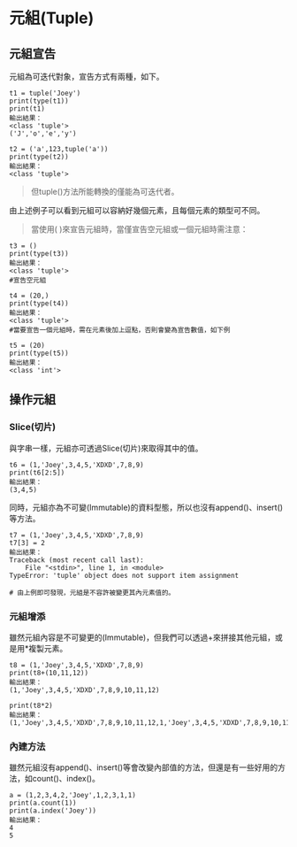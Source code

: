 # 元組\(Tuple\)

## 元組宣告

元組為可迭代對象，宣告方式有兩種，如下。

```text
t1 = tuple('Joey')
print(type(t1))
print(t1)
輸出結果：
<class 'tuple'>
('J','o','e','y')

t2 = ('a',123,tuple('a'))
print(type(t2))
輸出結果：
<class 'tuple'>
```

> 但tuple\(\)方法所能轉換的僅能為可迭代者。

由上述例子可以看到元組可以容納好幾個元素，且每個元素的類型可不同。

> 當使用\( \)來宣告元組時，當僅宣告空元組或一個元組時需注意：

```text
t3 = ()
print(type(t3))
輸出結果：
<class 'tuple'>
#宣告空元組

t4 = (20,)
print(type(t4))
輸出結果：
<class 'tuple'>
#當要宣告一個元組時，需在元素後加上逗點，否則會變為宣告數值，如下例

t5 = (20)
print(type(t5))
輸出結果：
<class 'int'>
```

## 操作元組

### Slice\(切片\)

與字串一樣，元組亦可透過Slice\(切片\)來取得其中的值。

```text
t6 = (1,'Joey',3,4,5,'XDXD',7,8,9)
print(t6[2:5])
輸出結果：
(3,4,5)
```

同時，元組亦為不可變\(Immutable\)的資料型態，所以也沒有append\(\)、insert\(\)等方法。

```text
t7 = (1,'Joey',3,4,5,'XDXD',7,8,9)
t7[3] = 2
輸出結果：
Traceback (most recent call last):
    File "<stdin>", line 1, in <module>
TypeError: 'tuple' object does not support item assignment

# 由上例即可發現，元組是不容許被變更其內元素值的。
```

### 元組增添

雖然元組內容是不可變更的\(Immutable\)，但我們可以透過+來拼接其他元組，或是用\*複製元素。

```text
t8 = (1,'Joey',3,4,5,'XDXD',7,8,9)
print(t8+(10,11,12))
輸出結果：
(1,'Joey',3,4,5,'XDXD',7,8,9,10,11,12)

print(t8*2)
輸出結果：
(1,'Joey',3,4,5,'XDXD',7,8,9,10,11,12,1,'Joey',3,4,5,'XDXD',7,8,9,10,11,12)
```

### 內建方法

雖然元組沒有append\(\)、insert\(\)等會改變內部值的方法，但還是有一些好用的方法，如count\(\)、index\(\)。

```text
a = (1,2,3,4,2,'Joey',1,2,3,1,1)
print(a.count(1))
print(a.index('Joey'))
輸出結果：
4
5
```

